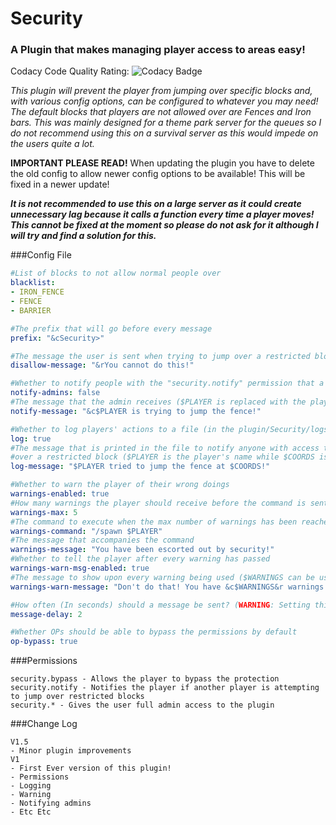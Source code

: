 # Security
### A Plugin that makes managing player access to areas easy!

Codacy Code Quality Rating: ![Codacy Badge](https://api.codacy.com/project/badge/Grade/e37cff79f84c4d76bbf6971dc94db160)

*This plugin will prevent the player from jumping over specific blocks and, with various config options, can be configured to whatever you may need! The default blocks that players are not allowed over are Fences and Iron bars. This was mainly designed for a theme park server for the queues so I do not recommend using this on a survival server as this would impede on the users quite a lot.*

**IMPORTANT PLEASE READ!**
When updating the plugin you have to delete the old config to allow newer config options to be available! This will be fixed in a newer update!

**_It is not recommended to use this on a large server as it could create unnecessary lag because it calls a function every time a player moves! This cannot be fixed at the moment so please do not ask for it although I will try and find a solution for this._**

###Config File
```yml
#List of blocks to not allow normal people over
blacklist:
- IRON_FENCE
- FENCE
- BARRIER

#The prefix that will go before every message
prefix: "&cSecurity>"

#The message the user is sent when trying to jump over a restricted block
disallow-message: "&rYou cannot do this!"

#Whether to notify people with the "security.notify" permission that a player is jumping over a restricted block
notify-admins: false
#The message that the admin receives ($PLAYER is replaced with the player's name)
notify-message: "&c$PLAYER is trying to jump the fence!"

#Whether to log players' actions to a file (in the plugin/Security/logs folder)
log: true
#The message that is printed in the file to notify anyone with access that the player is trying to jump
#over a restricted block ($PLAYER is the player's name while $COORDS is the player's co-ordinates)
log-message: "$PLAYER tried to jump the fence at $COORDS!"

#Whether to warn the player of their wrong doings
warnings-enabled: true
#How many warnings the player should receive before the command is sent
warnings-max: 5
#The command to execute when the max number of warnings has been reached
warnings-command: "/spawn $PLAYER"
#The message that accompanies the command
warnings-message: "You have been escorted out by security!"
#Whether to tell the player after every warning has passed
warnings-warn-msg-enabled: true
#The message to show upon every warning being used ($WARNINGS can be used for the warnings left)
warnings-warn-message: "Don't do that! You have &c$WARNINGS&r warnings left!"

#How often (In seconds) should a message be sent? (WARNING: Setting this to 0 will cause major spamming!)
message-delay: 2

#Whether OPs should be able to bypass the permissions by default
op-bypass: true
```

###Permissions
```
security.bypass - Allows the player to bypass the protection
security.notify - Notifies the player if another player is attempting to jump over restricted blocks
security.* - Gives the user full admin access to the plugin
```

###Change Log
```
V1.5
- Minor plugin improvements
V1
- First Ever version of this plugin!
- Permissions
- Logging
- Warning
- Notifying admins
- Etc Etc
```
